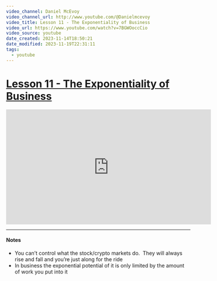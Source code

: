 ```yaml
---
video_channel: Daniel McEvoy
video_channel_url: http://www.youtube.com/@Danielmcevoy
video_title: Lesson 11 - The Exponentiality of Business
video_url: https://www.youtube.com/watch?v=7BGWOoccCio
video_source: youtube
date_created: 2023-11-14T18:50:21
date_modified: 2023-11-19T22:31:11
tags:
  - youtube
---
```

# [Lesson 11 - The Exponentiality of Business](https://www.youtube.com/watch?v=7BGWOoccCio)

<iframe width="560" height="315" src="https://www.youtube-nocookie.com/embed/7BGWOoccCio" title="YouTube video player" frameborder="0" allow="accelerometer; autoplay; clipboard-write; encrypted-media; gyroscope; picture-in-picture" allowfullscreen></iframe>


---
#### Notes

- You can’t control what the stock/crypto markets do.  They will always rise and fall and you’re just along for the ride
- In business the exponential potential of it is only limited by the amount of work you put into it